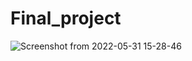 # Final_project
![Screenshot from 2022-05-31 15-28-46](https://user-images.githubusercontent.com/80979284/171144099-4dfde8a1-a03f-4428-93f6-6247de760632.png)
